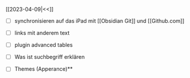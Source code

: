 [[2023-04-09|<<]]

- [ ] synchronisieren auf das iPad mit [[Obsidian Git]]  und [[Github.com]]
- [ ] links mit anderem text


- [ ] plugin advanced tables 

- [ ] Was ist suchbegriff erklären 
- [ ] Themes (Apperance)**